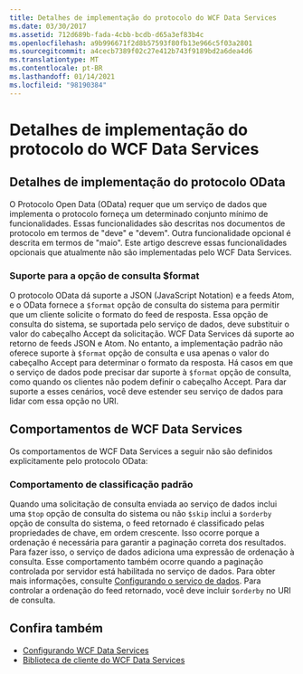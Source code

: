 ```yaml
---
title: Detalhes de implementação do protocolo do WCF Data Services
ms.date: 03/30/2017
ms.assetid: 712d689b-fada-4cbb-bcdb-d65a3ef83b4c
ms.openlocfilehash: a9b996671f2d8b57593f80fb13e966c5f03a2801
ms.sourcegitcommit: a4cecb7389f02c27e412b743f9189bd2a6dea4d6
ms.translationtype: MT
ms.contentlocale: pt-BR
ms.lasthandoff: 01/14/2021
ms.locfileid: "98190384"
---
```

# <a name="wcf-data-services-protocol-implementation-details"></a>Detalhes de implementação do protocolo do WCF Data Services

## <a name="odata-protocol-implementation-details"></a>Detalhes de implementação do protocolo OData  

O Protocolo Open Data (OData) requer que um serviço de dados que implementa o protocolo forneça um determinado conjunto mínimo de funcionalidades. Essas funcionalidades são descritas nos documentos de protocolo em termos de "deve" e "devem". Outra funcionalidade opcional é descrita em termos de "maio". Este artigo descreve essas funcionalidades opcionais que atualmente não são implementadas pelo WCF Data Services.
  
### <a name="support-for-the-format-query-option"></a>Suporte para a opção de consulta $format  

 O protocolo OData dá suporte a JSON (JavaScript Notation) e a feeds Atom, e o OData fornece a `$format` opção de consulta do sistema para permitir que um cliente solicite o formato do feed de resposta. Essa opção de consulta do sistema, se suportada pelo serviço de dados, deve substituir o valor do cabeçalho Accept da solicitação. WCF Data Services dá suporte ao retorno de feeds JSON e Atom. No entanto, a implementação padrão não oferece suporte à `$format` opção de consulta e usa apenas o valor do cabeçalho Accept para determinar o formato da resposta. Há casos em que o serviço de dados pode precisar dar suporte à `$format` opção de consulta, como quando os clientes não podem definir o cabeçalho Accept. Para dar suporte a esses cenários, você deve estender seu serviço de dados para lidar com essa opção no URI.
  
## <a name="wcf-data-services-behaviors"></a>Comportamentos de WCF Data Services  

 Os comportamentos de WCF Data Services a seguir não são definidos explicitamente pelo protocolo OData:  
  
### <a name="default-sorting-behavior"></a>Comportamento de classificação padrão  

 Quando uma solicitação de consulta enviada ao serviço de dados inclui uma `$top` opção de consulta do sistema ou não `$skip` inclui a `$orderby` opção de consulta do sistema, o feed retornado é classificado pelas propriedades de chave, em ordem crescente. Isso ocorre porque a ordenação é necessária para garantir a paginação correta dos resultados. Para fazer isso, o serviço de dados adiciona uma expressão de ordenação à consulta. Esse comportamento também ocorre quando a paginação controlada por servidor está habilitada no serviço de dados. Para obter mais informações, consulte [Configurando o serviço de dados](configuring-the-data-service-wcf-data-services.md). Para controlar a ordenação do feed retornado, você deve incluir `$orderby` no URI de consulta.  
  
## <a name="see-also"></a>Confira também

- [Configurando WCF Data Services](defining-wcf-data-services.md)
- [Biblioteca de cliente do WCF Data Services](wcf-data-services-client-library.md)
